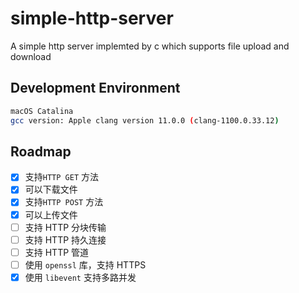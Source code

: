 # simple-http-server

A simple http server implemted by c which supports file upload and download

## Development Environment

``` bash
macOS Catalina
gcc version: Apple clang version 11.0.0 (clang-1100.0.33.12)
```

## Roadmap

* [x] 支持`HTTP GET` 方法
* [x] 可以下载文件
* [x] 支持`HTTP POST` 方法
* [x] 可以上传文件
* [ ] 支持 HTTP 分块传输
* [ ] 支持 HTTP 持久连接
* [ ] 支持 HTTP 管道
* [ ] 使用 `openssl` 库，支持 HTTPS
* [x] 使用 `libevent` 支持多路并发

